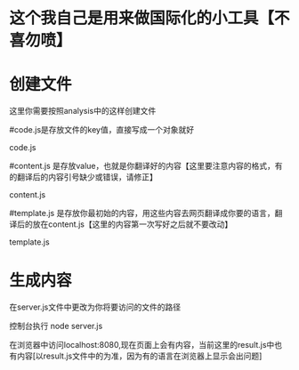 # 这个我自己是用来做国际化的小工具【不喜勿喷】


# 创建文件
这里你需要按照analysis中的这样创建文件

#code.js是存放文件的key值，直接写成一个对象就好

code.js

#content.js 是存放value，也就是你翻译好的内容【这里要注意内容的格式，有的翻译后的内容引号缺少或错误，请修正】

content.js

#template.js 是存放你最初始的内容，用这些内容去网页翻译成你要的语言，翻译后的放在content.js【这里的内容第一次写好之后就不要改动】

template.js

# 生成内容

在server.js文件中更改为你将要访问的文件的路径

控制台执行 node server.js

在浏览器中访问localhost:8080,现在页面上会有内容，当前这里的result.js中也有内容[以result.js文件中的为准，因为有的语言在浏览器上显示会出问题]



